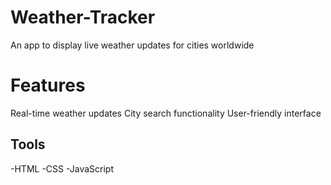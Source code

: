 # Weather-Tracker
An app to display live weather updates for cities worldwide


# Features
 Real-time weather updates
 City search functionality
 User-friendly interface


## Tools
-HTML
-CSS
-JavaScript